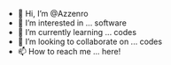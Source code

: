 - 👋 Hi, I’m @Azzenro
- 👀 I’m interested in ... software
- 🌱 I’m currently learning ... codes
- 💞️ I’m looking to collaborate on ... codes
- 📫 How to reach me ... here!

<!---
Azzenro/Azzenro is a ✨ special ✨ repository because its `README.md` (this file) appears on your GitHub profile.
You can click the Preview link to take a look at your changes.
--->
